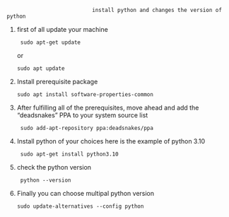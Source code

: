                                install python and changes the version of python
                               
1. first of all update your machine

        sudo apt-get update
        
      or
        
       sudo apt update

2.  Install prerequisite package

        sudo apt install software-properties-common
        

3. After fulfilling all of the prerequisites, move ahead and add the “deadsnakes” PPA to your system source list

        sudo add-apt-repository ppa:deadsnakes/ppa
     

4. Install python of your choices here is the example of python 3.10

        sudo apt-get install python3.10
        
       
5. check the python version

        python --version
        
6. Finally you can choose multipal python version

       sudo update-alternatives --config python
       
